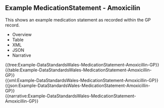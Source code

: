 <div class="warning"><span class="ClinicalWarn"></span></div>

## Example MedicationStatement - Amoxicilin
This shows an example medication statement as recorded within the GP record.

<div class="tab-wrap">
  <ul class="tab-head">
    <li class="tablink" onclick="openCity(this,'tabtree')" data-target="tabtree">
      Overview
    </li>
    <li class="tablink" onclick="openCity(this,'tabtable')" data-target="tabtable">
      Table
    </li>
    <li class="tablink tab-active" onclick="openCity(this,'tabxml')" data-target="tabxml">
      XML
    </li>    
    <li class="tablink" onclick="openCity(this,'tabjson')" data-target="tabjson">
      JSON
    </li>    
    <li class="tablink" onclick="openCity(this,'tabnarrative')" data-target="tabnarrative">
      Narrative
    </li>
  </ul>
  <div class="tab-main">
    <div id="tabtree" class="tabcontent">
      {{tree:Example-DataStandardsWales-MedicationStatement-Amoxicillin-GP}}
    </div>
    <div id="tabtable" class="tabcontent">
      {{table:Example-DataStandardsWales-MedicationStatement-Amoxicillin-GP}}
    </div>       
    <div id="tabxml" class="tabcontent active">      
      {{xml:Example-DataStandardsWales-MedicationStatement-Amoxicillin-GP}}
    </div>
    <div id="tabjson" class="tabcontent">
      {{json:Example-DataStandardsWales-MedicationStatement-Amoxicillin-GP}}
    </div>       
    <div id="tabnarrative" class="tabcontent">
      {{narrative:Example-DataStandardsWales-MedicationStatement-Amoxicillin-GP}}
    </div>  
  </div>
</div>
